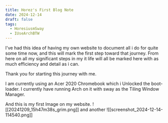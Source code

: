 ```yaml
---
title: Horez's First Blog Note
date: 2024-12-14
draft: false
tags:
  - HoresiusmSway
  - IUseArchBTW
---
```


I've had this idea of having my own website to document all i do for quite some time now, and this will mark the first step toward that journey. From here on all my significant steps in my it life will all be marked here with as much efficiency and detail as i can.

Thank you for starting this journey with me.

I am currently using an Acer 2020 Chromebook which i Unlocked the boot-loader. I currently have running Arch on it with sway as the Tiling Window Manager.

And this is my first Image on my website.
![[20241209_15h47m38s_grim.png]]
and another
![[screenshot_2024-12-14-114540.png]]